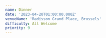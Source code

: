 ```yaml
---
name: Dinner
date: '2023-04-20T01:00:00.000Z'
venueName: 'Radisson Grand Place, Brussels'
difficulty: All Welcome
priority: 9
---
```




